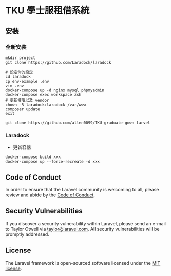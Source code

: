 # TKU 學士服租借系統

## 安裝

### 全新安裝

```shell script
mkdir project
git clone https://github.com/Laradock/laradock

# 設定你的設定
cd laradock
cp env-example .env
vim .env
docker-compose up -d nginx mysql phpmyadmin
docker-compose exec workspace zsh
# 更新權限以及 vendor
chown -R laradock:laradock /var/www
composer update
exit

git clone https://github.com/allen0099/TKU-graduate-gown larvel
```

### Laradock

- 更新容器

```shell script
docker-compose build xxx
docker-compose up --force-recreate -d xxx
```


## Code of Conduct

In order to ensure that the Laravel community is welcoming to all, please review and abide by the [Code of Conduct](https://laravel.com/docs/contributions#code-of-conduct).

## Security Vulnerabilities

If you discover a security vulnerability within Laravel, please send an e-mail to Taylor Otwell via [taylor@laravel.com](mailto:taylor@laravel.com). All security vulnerabilities will be promptly addressed.

## License

The Laravel framework is open-sourced software licensed under the [MIT license](https://opensource.org/licenses/MIT).
